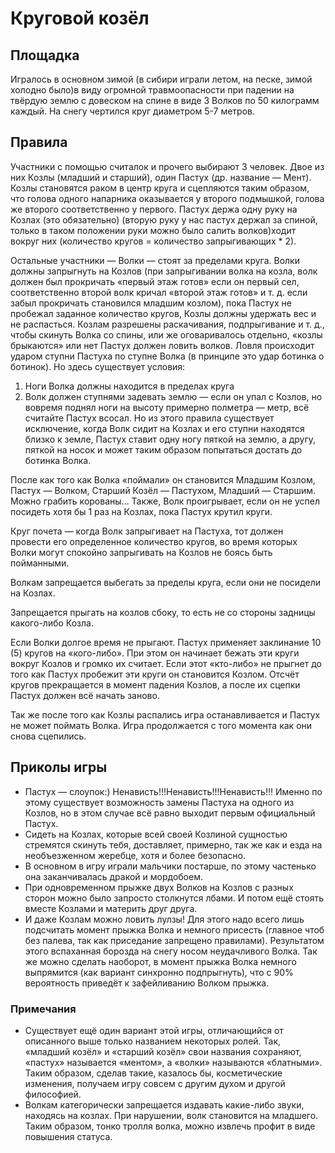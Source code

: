 # Круговой козёл

## Площадка

Игралось в основном зимой (в сибири играли летом, на песке, зимой холодно было)в виду огромной травмоопасности при падении на твёрдую землю с довеском на спине в виде 3 Волков по 50 килограмм каждый. На снегу чертился круг диаметром 5-7 метров.

## Правила

Участники с помощью считалок и прочего выбирают 3 человек. Двое из них Козлы (младший и старший), один Пастух (др. название — Мент). Козлы становятся раком в центр круга и сцепляются таким образом, что голова одного напарника оказывается у второго подмышкой, голова же второго соответственно у первого. Пастух держа одну руку на Козлах (это обязательно) (вторую руку у нас пастух держал за спиной, только в таком положении руки можно было салить волков)ходит вокруг них (количество кругов = количество запрыгивающих * 2).

Остальные участники — Волки — стоят за пределами круга. Волки должны запрыгнуть на Козлов (при запрыгивании волка на козла, волк должен был прокричать «первый этаж готов» если он первый сел, соответственно второй волк кричал «второй этаж готов» и т. д. если забыл прокричать становился младшим козлом), пока Пастух не пробежал заданное количество кругов, Козлы должны удержать вес и не распасться. Козлам разрешены раскачивания, подпрыгивание и т. д., чтобы скинуть Волка со спины, или же оговаривалось отдельно, «козлы брыкаются» или нет Пастух должен ловить волков. Ловля происходит ударом ступни Пастуха по ступне Волка (в принципе это удар ботинка о ботинок). Но здесь существует условия:

1. Ноги Волка должны находится в пределах круга
2. Волк должен ступнями задевать землю — если он упал с Козлов, но вовремя поднял ноги на высоту примерно полметра — метр, всё считайте Пастух всосал. Но из этого правила существует исключение, когда Волк сидит на Козлах и его ступни находятся близко к земле, Пастух ставит одну ногу пяткой на землю, а другу, пяткой на носок и может таким образом попытаться достать до ботинка Волка.

После как того как Волка «поймали» он становится Младшим Козлом, Пастух — Волком, Старший Козёл — Пастухом, Младший — Старшим. Можно грабить корованы… Также, Волк проигрывает, если он не успел посидеть хотя бы 1 раз на Козлах, пока Пастух крутил круги.

Круг почета — когда Волк запрыгивает на Пастуха, тот должен провести его определенное количество кругов, во время которых Волки могут спокойно запрыгивать на Козлов не боясь быть пойманными.

Волкам запрещается выбегать за пределы круга, если они не посидели на Козлах.

Запрещается прыгать на козлов сбоку, то есть не со стороны задницы какого-либо Козла.

Если Волки долгое время не прыгают. Пастух применяет заклинание 10 (5) кругов на «кого-либо». При этом он начинает бежать эти круги вокруг Козлов и громко их считает. Если этот «кто-либо» не прыгнет до того как Пастух пробежит эти круги он становится Козлом. Отсчёт кругов прекращается в момент падения Козлов, а после их сцепки Пастух должен всё начать заново.

Так же после того как Козлы распались игра останавливается и Пастух не может поймать Волка. Игра продолжается с того момента как они снова сцепились.

## Приколы игры

* Пастух — слоупок:) Ненависть!!!Ненависть!!!Ненависть!!! Именно по этому существует возможность замены Пастуха на одного из Козлов, но в этом случае всё равно выходит первым официальный Пастух.
* Сидеть на Козлах, которые всей своей Козлиной сущностью стремятся скинуть тебя, доставляет, примерно, так же как и езда на необъезженном жеребце, хотя и более безопасно.
* В основном в игру играли мальчики постарше, по этому частенько она заканчивалась дракой и мордобоем.
* При одновременном прыжке двух Волков на Козлов с разных сторон можно было запросто столкнутся лбами. И потом ещё стоять вместе Козлами и материть друг друга.
* И даже Козлам можно ловить лулзы! Для этого надо всего лишь подсчитать момент прыжка Волка и немного присесть (главное чтоб без палева, так как приседание запрещено правилами). Результатом этого вспаханная борозда на снегу носом неудачливого Волка. Так же можно сделать наоборот, в момент прыжка Волка немного выпрямится (как вариант синхронно подпрыгнуть), что с 90% вероятность приведёт к зафейливанию Волком прыжка.

### Примечания

* Существует ещё один вариант этой игры, отличающийся от описанного выше только названием некоторых ролей. Так, «младший козёл» и «старший козёл» свои названия сохраняют, «пастух» называется «ментом», а «волки» называются «блатными». Таким образом, сделав такие, казалось бы, косметические изменения, получаем игру совсем с другим духом и другой философией.
* Волкам категорически запрещается издавать какие-либо звуки, находясь на козлах. При нарушении, волк становится на младшего. Таким образом, тонко тролля волка, можно извлечь профит в виде повышения статуса.
